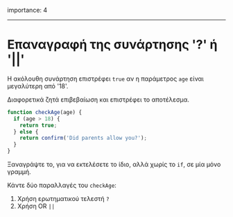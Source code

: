importance: 4

---

# Επαναγραφή της συνάρτησης '?' ή '||'

Η ακόλουθη συνάρτηση επιστρέφει `true` αν η παράμετρος `age` είναι μεγαλύτερη από '18'.

Διαφορετικά ζητά επιβεβαίωση και επιστρέφει το αποτέλεσμα.

```js
function checkAge(age) {
  if (age > 18) {
    return true;
  } else {
    return confirm('Did parents allow you?');
  }
}
```

Ξαναγράψτε το, για να εκτελέσετε το ίδιο, αλλά χωρίς το `if`, σε μία μόνο γραμμή.

Κάντε δύο παραλλαγές του `checkAge`:

1. Χρήση ερωτηματικού τελεστή `?`
2. Χρήση OR `||`

